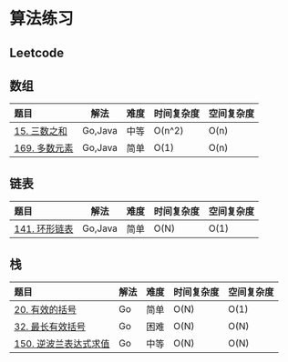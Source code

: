 # 算法练习
## Leetcode
## 数组
|题目|解法|难度|时间复杂度|空间复杂度|
|:---|---|---|---|---|
|[15. 三数之和](https://leetcode.cn/problems/3sum/) | Go,Java| 中等| O(n^2)  | O(n)|
|[169. 多数元素](https://leetcode.cn/problems/majority-element/) |Go,Java| 简单|O(1)| O(n)|

## 链表
|题目|解法|难度|时间复杂度|空间复杂度|
|:---|---|---|---|---|
|[141. 环形链表](https://leetcode.cn/problems/linked-list-cycle/) |Go,Java| 简单|O(N)|O(1)|

## 栈
|题目|解法|难度|时间复杂度|空间复杂度|
|:---|---|---|---|---|
|[20. 有效的括号](https://leetcode.cn/problems/valid-parentheses/) |Go| 简单|O(N)|O(1)|
|[32. 最长有效括号](https://leetcode.cn/problems/longest-valid-parentheses/) |Go|困难|O(N)|O(N)|
|[150. 逆波兰表达式求值](https://leetcode.cn/problems/evaluate-reverse-polish-notation/)|Go|中等|O(N)|O(N)|

